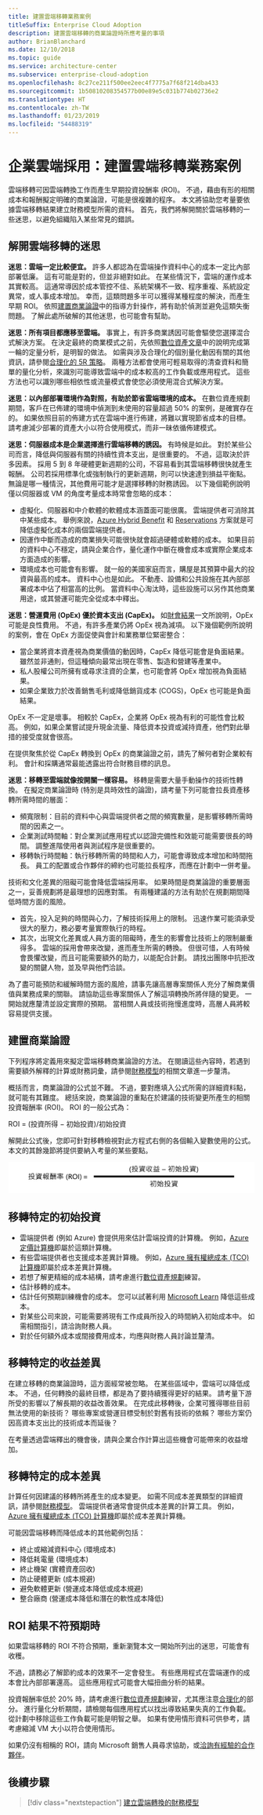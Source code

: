 ```yaml
---
title: 建置雲端移轉業務案例
titleSuffix: Enterprise Cloud Adoption
description: 建置雲端移轉的商業論證時所應考量的事項
author: BrianBlanchard
ms.date: 12/10/2018
ms.topic: guide
ms.service: architecture-center
ms.subservice: enterprise-cloud-adoption
ms.openlocfilehash: 8c27ce211f500ee2eec4f7775a7f68f214dba433
ms.sourcegitcommit: 1b50810208354577b00e89e5c031b774b02736e2
ms.translationtype: HT
ms.contentlocale: zh-TW
ms.lasthandoff: 01/23/2019
ms.locfileid: "54488319"
---
```

# <a name="enterprise-cloud-adoption-building-a-cloud-migration-business-case"></a>企業雲端採用：建置雲端移轉業務案例

雲端移轉可因雲端轉換工作而產生早期投資投酬率 (ROI)。 不過，藉由有形的相關成本和報酬擬定明確的商業論證，可能是很複雜的程序。 本文將協助您考量要依據雲端移轉結果建立財務模型所需的資料。 首先，我們將解開關於雲端移轉的一些迷思，以避免組織陷入某些常見的錯誤。

## <a name="dispelling-cloud-migration-myths"></a>解開雲端移轉的迷思

**迷思：雲端一定比較便宜。** 許多人都認為在雲端操作資料中心的成本一定比內部部署低廉。 這有可能是對的，但並非絕對如此。 在某些情況下，雲端的運作成本其實較高。 這通常導因於成本管控不佳、系統架構不一致、程序重複、系統設定異常，或人事成本增加。 幸而，這類問題多半可以獲得某種程度的解決，而產生早期 ROI。 依照[建置商業論證](#building-the-business-justification)中的指導方針操作，將有助於偵測並避免這類失衡問題。 了解此處所破解的其他迷思，也可能會有幫助。

**迷思：所有項目都應移至雲端。** 事實上，有許多商業誘因可能會驅使您選擇混合式解決方案。 在決定最終的商業模式之前，先依照[數位資產文章](../digital-estate/5-rs-of-rationalization.md)中的說明完成第一輪的定量分析，是明智的做法。 如需與涉及合理化的個別量化動因有關的其他資訊，請參閱[合理化的 5R 策略](../digital-estate/5-rs-of-rationalization.md)。 兩種方法都會使用可輕易取得的清查資料和簡單的量化分析，來識別可能導致雲端中的成本較高的工作負載或應用程式。 這些方法也可以識別哪些相依性或流量模式會使您必須使用混合式解決方案。

**迷思：以內部部署環境作為對照，有助於節省雲端環境的成本。** 在數位資產規劃期間，客戶在已佈建的環境中偵測到未使用的容量超過 50% 的案例，是確實存在的。 如果依照目前的佈建方式在雲端中進行佈建，將難以實現節省成本的目標。 請考慮減少部署的資產大小以符合使用模式，而非一昧依循佈建模式。

**迷思：伺服器成本是企業選擇進行雲端移轉的誘因。** 有時候是如此。 對於某些公司而言，降低與伺服器有關的持續性資本支出，是很重要的。 不過，這取決於許多因素。 採用 5 到 8 年硬體更新週期的公司，不容易看到其雲端移轉很快就產生報酬。 公司若採用標準化或強制執行的更新週期，則可以快速達到損益平衡點。 無論是哪一種情況，其他費用可能才是選擇移轉的財務誘因。 以下幾個範例說明僅以伺服器或 VM 的角度考量成本時常會忽略的成本：

- 虛擬化、伺服器和中介軟體的軟體成本涵蓋面可能很廣。 雲端提供者可消除其中某些成本。 舉例來說，[Azure Hybrid Benefit](https://azure.microsoft.com/pricing/hybrid-benefit/#services) 和 [Reservations](https://azure.microsoft.com/reservations/) 方案就是可降低虛擬化成本的兩個雲端提供者。
- 因運作中斷而造成的商業損失可能很快就會超過硬體或軟體的成本。 如果目前的資料中心不穩定，請與企業合作，量化運作中斷在機會成本或實際企業成本方面造成的影響。
- 環境成本也可能會有影響。 就一般的美國家庭而言，購屋是其預算中最大的投資與最高的成本。 資料中心也是如此。 不動產、設備和公共設施在其內部部署成本中佔了相當高的比例。 當資料中心淘汰時，這些設施可以另作其他商業用途，或其營運可能完全從成本中釋出。

**迷思：營運費用 (OpEx) 優於資本支出 (CapEx)。** 如[財會結果](business-outcomes/fiscal-outcomes.md)一文所說明，OpEx 可能是良性費用。 不過，有許多產業仍將 OpEx 視為減項。 以下幾個範例所說明的案例，會在 OpEx 方面促使與會計和業務單位緊密整合：

- 當企業將資本資產視為商業價值的動因時，CapEx 降低可能會是負面結果。 雖然並非通則，但這種傾向最常出現在零售、製造和營建等產業中。
- 私人股權公司所擁有或尋求注資的企業，也可能會將 OpEx 增加視為負面結果。
- 如果企業致力於改善銷售毛利或降低銷貨成本 (COGS)，OpEx 也可能是負面結果。

OpEx 不一定是壞事。 相較於 CapEx，企業將 OpEx 視為有利的可能性會比較高。 例如，如果企業嘗試提升現金流量、降低資本投資或減持資產，他們對此舉措的接受度就會很高。

在提供聚焦於從 CapEx 轉換到 OpEx 的商業論證之前，請先了解何者對企業較有利。 會計和採購通常最能透露出符合財務目標的訊息。

**迷思：移轉至雲端就像按開關一樣容易。** 移轉是需要大量手動操作的技術性轉換。 在擬定商業論證時 (特別是具時效性的論證)，請考量下列可能會拉長資產移轉所需時間的層面：

- 頻寬限制：目前的資料中心與雲端提供者之間的頻寬數量，是影響移轉所需時間的因素之一。
- 企業測試時間軸：對企業測試應用程式以認證完備性和效能可能需要很長的時間。 調整進階使用者與測試程序是很重要的。
- 移轉執行時間軸：執行移轉所需的時間和人力，可能會導致成本增加和時間拖長。 員工的配置或合作夥伴的締約也可能拉長程序，而應在計劃中一併考量。

技術和文化差異的阻礙可能會降低雲端採用率。 如果時間是商業論證的重要層面之一，妥善規劃將是最理想的因應對策。 有兩種建議的方法有助於在規劃期間降低時間方面的風險。

- 首先，投入足夠的時間與心力，了解技術採用上的限制。 迅速作業可能須承受很大的壓力，務必要考量實際執行的時程。
- 其次，出現文化差異或人員方面的阻礙時，產生的影響會比技術上的限制嚴重得多。 雲端的採用會帶來改變，進而產生所需的轉換。 但很可惜，人有時候會畏懼改變，而且可能需要額外的助力，以能配合計劃。 請找出團隊中抗拒改變的關鍵人物，並及早與他們洽談。

為了盡可能預防和緩解時間方面的風險，請事先讓高層專案關係人充分了解商業價值與業務成果的關聯。 請協助這些專案關係人了解這項轉換所將伴隨的變更。 一開始就應釐清並設定實際的預期。 當相關人員或技術拖慢進度時，高層人員將較容易提供支援。

## <a name="building-the-business-justification"></a>建置商業論證

下列程序將定義用來擬定雲端移轉商業論證的方法。 在閱讀這些內容時，若遇到需要額外解釋的計算或財務詞彙，請參閱[財務模型](financial-models.md)的相關文章進一步釐清。

概括而言，商業論證的公式並不難。 不過，要對應填入公式所需的詳細資料點，就可能有其難度。 總括來說，商業論證的重點在於建議的技術變更所產生的相關投資報酬率 (ROI)。 ROI 的一般公式為：

ROI = (投資所得 &minus; 初始投資)/初始投資

解開此公式後，您即可針對移轉檢視對此方程式右側的各個輸入變數使用的公式。 本文的其餘幾節將提供要納入考量的某些要點。

![ROI 等於 (投資所得 – 投資成本)/投資成本](../_images/formula-roi.png)

## <a name="migration-specific-initial-investment"></a>移轉特定的初始投資

- 雲端提供者 (例如 Azure) 會提供用來估計雲端投資的計算機。 例如，[Azure 定價計算機](https://azure.microsoft.com/en-in/pricing/)即屬於這類計算機。
- 有些雲端提供者也支援成本差異計算機。 例如，[Azure 擁有權總成本 (TCO) 計算機](https://azure.com/tco)即屬於成本差異計算機。
- 若想了解更精細的成本結構，請考慮進行[數位資產規劃](../digital-estate/overview.md)練習。
- 估計移轉的成本。
- 估計任何預期訓練機會的成本。 您可以試著利用 [Microsoft Learn](https://docs.microsoft.com/learn/) 降低這些成本。
- 對某些公司來說，可能需要將現有工作成員所投入的時間納入初始成本中。 如需相關指引，請洽詢財務人員。
- 對於任何額外成本或間接費用成本，均應與財務人員討論並釐清。

## <a name="migration-specific-revenue-deltas"></a>移轉特定的收益差異

在建立移轉的商業論證時，這方面經常被忽略。 在某些區域中，雲端可以降低成本。 不過，任何轉換的最終目標，都是為了要持續獲得更好的結果。 請考量下游所受的影響以了解長期的收益改善效果。 在完成此移轉後，企業可獲得哪些目前無法使用的新技術？ 哪些專案或營運目標受制於對舊有技術的依賴？ 哪些方案仍因高資本支出比的技術成本而延後？

在考量透過雲端釋出的機會後，請與企業合作計算出這些機會可能帶來的收益增加。

## <a name="migration-specific-cost-deltas"></a>移轉特定的成本差異

計算任何因建議的移轉所將產生的成本變更。 如需不同成本差異類型的詳細資訊，請參閱[財務模型](financial-models.md)。 雲端提供者通常會提供成本差異的計算工具。 例如，[Azure 擁有權總成本 (TCO) 計算機](https://azure.com/tco)即屬於成本差異計算機。

可能因雲端移轉而降低成本的其他範例包括：

- 終止或縮減資料中心 (環境成本)
- 降低耗電量 (環境成本)
- 終止機架 (實體資產回收)
- 防止硬體更新 (成本規避)
- 避免軟體更新 (營運成本降低或成本規避)
- 整合廠商 (營運成本降低和潛在的軟性成本降低)

## <a name="when-roi-results-are-surprising"></a>ROI 結果不符預期時

如果雲端移轉的 ROI 不符合預期，重新瀏覽本文一開始所列出的迷思，可能會有收穫。

不過，請務必了解節約成本的效果不一定會發生。 有些應用程式在雲端運作的成本會比內部部署還高。 這些應用程式可能會大幅扭曲分析的結果。

投資報酬率低於 20% 時，請考慮進行[數位資產規劃](../digital-estate/overview.md)練習，尤其應注意[合理化](../digital-estate/rationalize.md)的部分。 進行量化分析期間，請檢閱每個應用程式以找出導致結果失真的工作負載。 從計劃中移除這些工作負載可能是明智之舉。 如果有使用情形資料可供參考，請考慮縮減 VM 大小以符合使用情形。

如果仍沒有相稱的 ROI，請向 Microsoft 銷售人員尋求協助，或[洽詢有經驗的合作夥伴](https://azure.microsoft.com/en-us/migration/partners/)。

## <a name="next-steps"></a>後續步驟

> [!div class="nextstepaction"]
> [建立雲端轉換的財務模型](financial-models.md)